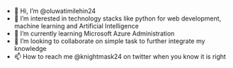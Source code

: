 - 👋 Hi, I’m @oluwatimilehin24
- 👀 I’m interested in technology stacks like python for web development, machine learning and Artificial Intelligence
- 🌱 I’m currently learning Microsoft Azure Administration
- 💞️ I’m looking to collaborate on simple task to further integrate my knowledge
- 📫 How to reach me @knightmask24 on twitter when you know it is right

<!---
oluwatimilehin24/oluwatimilehin24 is a ✨ special ✨ repository because its `README.md` (this file) appears on your GitHub profile.
You can click the Preview link to take a look at your changes.
--->
